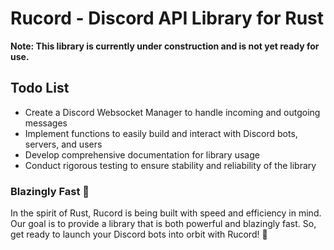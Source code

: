 # Rucord - Discord API Library for Rust

**Note: This library is currently under construction and is not yet ready for use.**

## Todo List

- Create a Discord Websocket Manager to handle incoming and outgoing messages
- Implement functions to easily build and interact with Discord bots, servers, and users
- Develop comprehensive documentation for library usage
- Conduct rigorous testing to ensure stability and reliability of the library

### Blazingly Fast 🚀

In the spirit of Rust, Rucord is being built with speed and efficiency in mind. Our goal is to provide a library that is both powerful and blazingly fast. So, get ready to launch your Discord bots into orbit with Rucord! 🚀
